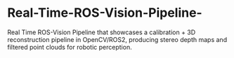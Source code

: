 # Real-Time-ROS-Vision-Pipeline-
Real Time ROS-Vision Pipeline that showcases a calibration + 3D reconstruction pipeline in OpenCV/ROS2, producing stereo depth maps and filtered point clouds for robotic perception.

